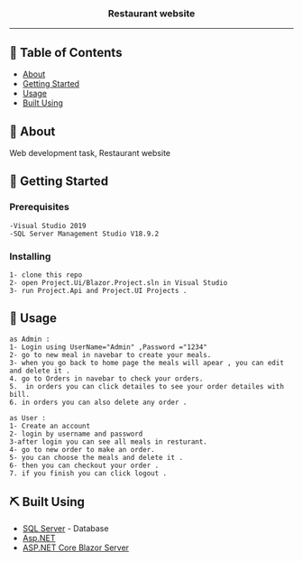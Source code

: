 
<h3 align="center">Restaurant website </h3>

---



## 📝 Table of Contents

- [About](#about)
- [Getting Started](#getting_started)
- [Usage](#usage)
- [Built Using](#built_using)

## 🧐 About <a name = "about"></a>

Web development task, Restaurant website

## 🏁 Getting Started <a name = "getting_started"></a>

### Prerequisites

```
-Visual Studio 2019 
-SQL Server Management Studio V18.9.2
```

### Installing

```
1- clone this repo
2- open Project.Ui/Blazor.Project.sln in Visual Studio 
3- run Project.Api and Project.UI Projects .
```


## 🎈 Usage <a name="usage"></a>
```
as Admin : 
1- Login using UserName="Admin" ,Password ="1234"
2- go to new meal in navebar to create your meals.
3- when you go back to home page the meals will apear , you can edit and delete it .
4. go to Orders in navebar to check your orders.
5.  in orders you can click detailes to see your order detailes with bill.
6. in orders you can also delete any order . 
```

```
as User : 
1- Create an account
2- login by username and password 
3-after login you can see all meals in resturant.
4- go to new order to make an order.
5- you can choose the meals and delete it .
6- then you can checkout your order .
7. if you finish you can click logout .
```

## ⛏️ Built Using <a name = "built_using"></a>

- [SQL Server](https://docs.microsoft.com/en-us/sql/?view=sql-server-ver15) - Database
- [Asp.NET](https://docs.microsoft.com/en-us/dotnet/) 
- [ASP.NET Core Blazor Server](https://docs.microsoft.com/en-us/aspnet/core/blazor/?view=aspnetcore-6.0) 


